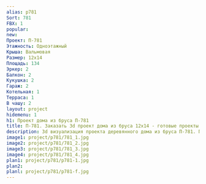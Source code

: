 ```yaml
---
alias: p781
Sort: 781
FBX: 1
popular: 
new: 
Проект: П-781
Этажность: Одноэтажный
Крыша: Вальмовая
Размер: 12х14
Площадь: 134
Эркер: 2
Балкон: 2
Кукушка: 2
Гараж: 2
Котельная: 1
Терраса: 1
В чашу: 2
layout: project
hidemenu: 1
h1: Проект дома из бруса П-781
title: П-781. Заказать 3d проект дома из бруса 12х14 - готовые проекты
description: 3d визуализация проекта деревянного дома из бруса П-781. Площадь 134 м2, размер 12х14. Вы можете внести любые изменения в проект.
image1: project/p781/781_1.jpg
image2: project/p781/781_2.jpg
image3: project/p781/781_3.jpg
image4: project/p781/781_4.jpg
plan1: project/p781/p781-1.jpg
plan2: 
planl: project/p781/p781-f.jpg
---
```

